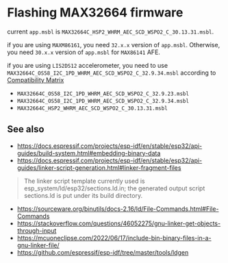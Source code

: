 # Flashing MAX32664 firmware

current `app.msbl` is `MAX32664C_HSP2_WHRM_AEC_SCD_WSPO2_C_30.13.31.msbl`. 

if you are using `MAXM86161`, you need `32.x.x` version of `app.msbl`.
Otherwise, you need `30.x.x` version of `app.msbl` for `MAX86141` AFE.

if you are using `LIS2DS12` accelerometer, you need to use `MAX32664C_OS58_I2C_1PD_WHRM_AEC_SCD_WSPO2_C_32.9.34.msbl`
according to [Compatibility Matrix](docs/MAX32664C_MAXM86161_Release_Notes_and_Compatibility_Matrix.pdf)

- `MAX32664C_OS58_I2C_1PD_WHRM_AEC_SCD_WSPO2_C_32.9.23.msbl`
- `MAX32664C_OS58_I2C_1PD_WHRM_AEC_SCD_WSPO2_C_32.9.34.msbl`
- `MAX32664C_HSP2_WHRM_AEC_SCD_WSPO2_C_30.13.31.msbl`

## See also

- https://docs.espressif.com/projects/esp-idf/en/stable/esp32/api-guides/build-system.html#embedding-binary-data
- https://docs.espressif.com/projects/esp-idf/en/stable/esp32/api-guides/linker-script-generation.html#linker-fragment-files

> The linker script template currently used is esp_system/ld/esp32/sections.ld.in; the generated output script sections.ld is put under its build directory.

- https://sourceware.org/binutils/docs-2.16/ld/File-Commands.html#File-Commands
- https://stackoverflow.com/questions/46052275/gnu-linker-get-objects-through-input
- https://mcuoneclipse.com/2022/06/17/include-bin-binary-files-in-a-gnu-linker-file/
- https://github.com/espressif/esp-idf/tree/master/tools/ldgen